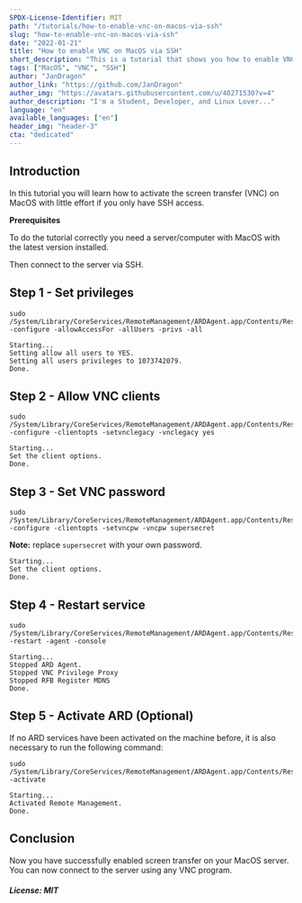 ```yaml
---
SPDX-License-Identifier: MIT
path: "/tutorials/how-to-enable-vnc-on-macos-via-ssh"
slug: "how-to-enable-vnc-on-macos-via-ssh"
date: "2022-01-21"
title: "How to enable VNC on MacOS via SSH"
short_description: "This is a tutorial that shows you how to enable VNC on MacOS via SSH."
tags: ["MacOS", "VNC", "SSH"]
author: "JanDragon"
author_link: "https://github.com/JanDragon"
author_img: "https://avatars.githubusercontent.com/u/40271530?v=4"
author_description: "I'm a Student, Developer, and Linux Lover..."
language: "en"
available_languages: ["en"]
header_img: "header-3"
cta: "dedicated"
---
```


## Introduction

In this tutorial you will learn how to activate the screen transfer (VNC) on MacOS with little effort if you only have SSH access.

**Prerequisites**

To do the tutorial correctly you need a server/computer with MacOS with the latest version installed.

Then connect to the server via SSH.

## Step 1 - Set privileges

```shell
sudo /System/Library/CoreServices/RemoteManagement/ARDAgent.app/Contents/Resources/kickstart -configure -allowAccessFor -allUsers -privs -all
```

```
Starting...
Setting allow all users to YES.
Setting all users privileges to 1073742079.
Done.
```

## Step 2 - Allow VNC clients

```shell
sudo /System/Library/CoreServices/RemoteManagement/ARDAgent.app/Contents/Resources/kickstart -configure -clientopts -setvnclegacy -vnclegacy yes 
```

```
Starting...
Set the client options.
Done.
```

## Step 3 - Set VNC password

```shell
sudo /System/Library/CoreServices/RemoteManagement/ARDAgent.app/Contents/Resources/kickstart -configure -clientopts -setvncpw -vncpw supersecret
```

**Note:** replace `supersecret` with your own password.

```
Starting...
Set the client options.
Done.
```

## Step 4 - Restart service

```shell
sudo /System/Library/CoreServices/RemoteManagement/ARDAgent.app/Contents/Resources/kickstart -restart -agent -console
```

```
Starting...
Stopped ARD Agent.
Stopped VNC Privilege Proxy
Stopped RFB Register MDNS
Done.
```

## Step 5 - Activate ARD (Optional)

If no ARD services have been activated on the machine before, it is also necessary to run the following command:

```shell
sudo /System/Library/CoreServices/RemoteManagement/ARDAgent.app/Contents/Resources/kickstart -activate
```

```
Starting...
Activated Remote Management.
Done.
```

## Conclusion

Now you have successfully enabled screen transfer on your MacOS server. You can now connect to the server using any VNC program.

##### License: MIT

<!--

Contributor's Certificate of Origin

By making a contribution to this project, I certify that:

(a) The contribution was created in whole or in part by me and I have
    the right to submit it under the license indicated in the file; or

(b) The contribution is based upon previous work that, to the best of my
    knowledge, is covered under an appropriate license and I have the
    right under that license to submit that work with modifications,
    whether created in whole or in part by me, under the same license
    (unless I am permitted to submit under a different license), as
    indicated in the file; or

(c) The contribution was provided directly to me by some other person
    who certified (a), (b) or (c) and I have not modified it.

(d) I understand and agree that this project and the contribution are
    public and that a record of the contribution (including all personal
    information I submit with it, including my sign-off) is maintained
    indefinitely and may be redistributed consistent with this project
    or the license(s) involved.

Signed-off-by: Jan-Laurin Frey <janlaurinfrey@gmail.com>

-->
